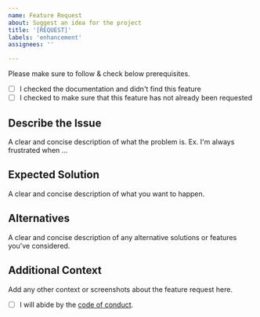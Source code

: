 ```yaml
---
name: Feature Request
about: Suggest an idea for the project
title: '[REQUEST]'
labels: 'enhancement'
assignees: ''

---
```


Please make sure to follow & check below prerequisites.

- [ ] I checked the documentation and didn't find this feature
- [ ] I checked to make sure that this feature has not already been requested

## Describe the Issue
A clear and concise description of what the problem is. Ex. I'm always frustrated when ...

## Expected Solution
A clear and concise description of what you want to happen.

## Alternatives
A clear and concise description of any alternative solutions or features you've considered.

## Additional Context
Add any other context or screenshots about the feature request here.

- [ ] I will abide by the [code of conduct](https://github.com/bhavik2936/docker-compose-files/blob/main/CODE_OF_CONDUCT.md).
